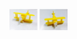 <img src="https://github.com/JessieJingxuGao/3D-Printing-Aircraft-Model/blob/master/WechatIMG2.jpeg" alt="Drawing" style="width: 50px;"/>


<img src="https://github.com/JessieJingxuGao/3D-Printing-Aircraft-Model/blob/master/WechatIMG1.jpeg" alt="Drawing" style="width: 50px;"/>

